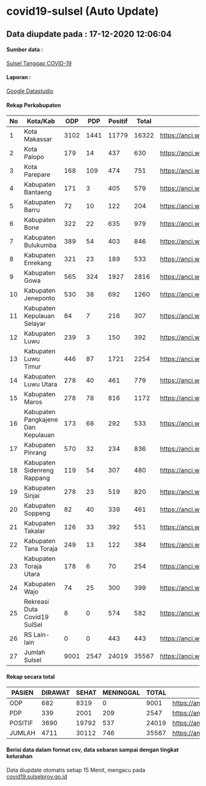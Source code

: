 
# covid19-sulsel (Auto Update)

## Data diupdate pada : 17-12-2020 12:06:04

#### Sumber data :
[Sulsel Tanggap COVID-19](https://covid19.sulselprov.go.id)

#### Laporan :
[Google Datastudio](https://datastudio.google.com/s/jythWGc1j4w)

#### Rekap Perkabupaten 
|No|Kota/Kab|ODP|PDP|Positif|Total|Link|
| --- | --- | --- | --- | --- | --- | --- |
|1|Kota Makassar|3102|1441|11779|16322|https://anci.web.id/cor/kota_makassar|
|2|Kota Palopo|179|14|437|630|https://anci.web.id/cor/kota_palopo|
|3|Kota Parepare|168|109|474|751|https://anci.web.id/cor/kota_parepare|
|4|Kabupaten Bantaeng|171|3|405|579|https://anci.web.id/cor/kabupaten_bantaeng|
|5|Kabupaten Barru|72|10|122|204|https://anci.web.id/cor/kabupaten_barru|
|6|Kabupaten Bone|322|22|635|979|https://anci.web.id/cor/kabupaten_bone|
|7|Kabupaten Bulukumba|389|54|403|846|https://anci.web.id/cor/kabupaten_bulukumba|
|8|Kabupaten Enrekang|321|23|189|533|https://anci.web.id/cor/kabupaten_enrekang|
|9|Kabupaten Gowa|565|324|1927|2816|https://anci.web.id/cor/kabupaten_gowa|
|10|Kabupaten Jeneponto|530|38|692|1260|https://anci.web.id/cor/kabupaten_jeneponto|
|11|Kabupaten Kepulauan Selayar|84|7|216|307|https://anci.web.id/cor/kabupaten_kepulauan_selayar|
|12|Kabupaten Luwu|239|3|150|392|https://anci.web.id/cor/kabupaten_luwu|
|13|Kabupaten Luwu Timur|446|87|1721|2254|https://anci.web.id/cor/kabupaten_luwu_timur|
|14|Kabupaten Luwu Utara|278|40|461|779|https://anci.web.id/cor/kabupaten_luwu_utara|
|15|Kabupaten Maros|278|78|816|1172|https://anci.web.id/cor/kabupaten_maros|
|16|Kabupaten Pangkajene Dan Kepulauan|173|68|292|533|https://anci.web.id/cor/kabupaten_pangkajene_dan_kepulauan|
|17|Kabupaten Pinrang|570|32|234|836|https://anci.web.id/cor/kabupaten_pinrang|
|18|Kabupaten Sidenreng Rappang|119|54|307|480|https://anci.web.id/cor/kabupaten_sidenreng_rappang|
|19|Kabupaten Sinjai|278|23|519|820|https://anci.web.id/cor/kabupaten_sinjai|
|20|Kabupaten Soppeng|82|40|339|461|https://anci.web.id/cor/kabupaten_soppeng|
|21|Kabupaten Takalar|126|33|392|551|https://anci.web.id/cor/kabupaten_takalar|
|22|Kabupaten Tana Toraja|249|13|122|384|https://anci.web.id/cor/kabupaten_tana_toraja|
|23|Kabupaten Toraja Utara|178|6|70|254|https://anci.web.id/cor/kabupaten_toraja_utara|
|24|Kabupaten Wajo|74|25|300|399|https://anci.web.id/cor/kabupaten_wajo|
|25|Rekreasi Duta Covid19 SulSel|8|0|574|582|https://anci.web.id/cor/rekreasi_duta_covid19_sulsel|
|26|RS Lain-lain|0|0|443|443|https://anci.web.id/cor/rs_lain-lain|
|27|Jumlah Sulsel|9001|2547|24019|35567|https://anci.web.id/cor/jumlah_sulsel|

#### Rekap secara total

| PASIEN | DIRAWAT | SEHAT | MENINGGAL | TOTAL | LINK |
| ---- | -------- | ---- | ---- |  ---- | ---- |
| ODP | 682 | 8319 | 0 | 9001 | https://anci.web.id/cor/odp_detail.html |
| PDP | 339 | 2001 | 209 | 2547 | https://anci.web.id/cor/pdp_detail.html |
| POSITIF | 3690 | 19792 | 537 | 24019 | https://anci.web.id/cor/positif_detail.html |
| JUMLAH | 4711 | 30112 | 746 | 35567 | https://anci.web.id/cor/jumlah_sulsel/ |

 
#### Berisi data dalam format csv, data sebaran sampai dengan tingkat kelurahan

Data diupdate otomatis setiap 15 Menit, mengacu pada [covid19.sulselprov.go.id](https://covid19.sulselprov.go.id)

